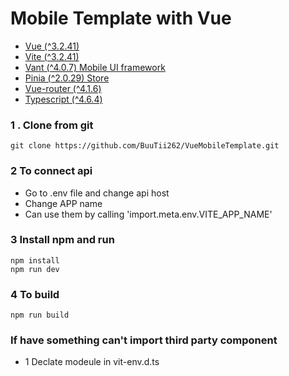 # Mobile Template with Vue

- [Vue (^3.2.41)](https://vuejs.org/)
- [Vite (^3.2.41)](https://vitejs.dev/)
- [Vant (^4.0.7) Mobile UI framework](https://vant-ui.github.io/vant/#/en-US)
- [Pinia (^2.0.29) Store](https://pinia.vuejs.org/)
- [Vue-router (^4.1.6)](https://router.vuejs.org/)
- [Typescript (^4.6.4)](https://www.typescriptlang.org/)

### 1 . Clone from git

```
git clone https://github.com/BuuTii262/VueMobileTemplate.git
```

### 2 To connect api

- Go to .env file and change api host
- Change APP name
- Can use them by calling 'import.meta.env.VITE_APP_NAME'

### 3 Install npm and run

```
npm install
npm run dev
```

### 4 To build

```
npm run build
```

### If have something can't import third party component

- 1 Declate modeule in vit-env.d.ts

